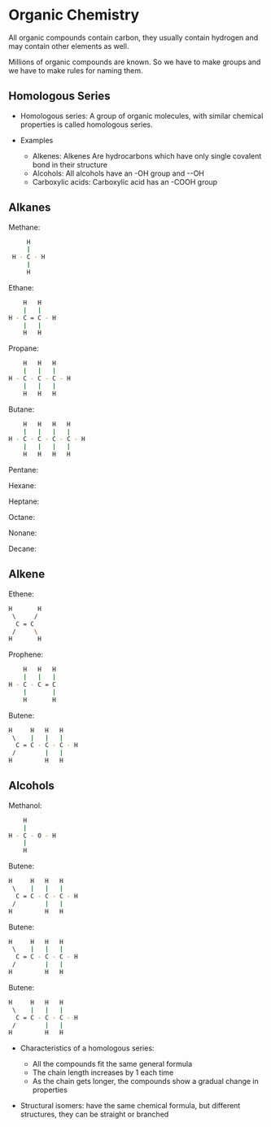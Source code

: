 # Organic Chemistry 

All organic compounds contain carbon, they usually contain hydrogen and may contain other elements as well. 

Millions of organic compounds are known. So we have to make groups and we have to make rules for naming them.

##  Homologous Series

- Homologous series: A group of organic molecules, with similar chemical properties is called homologous series. 

- Examples 
  - Alkenes: Alkenes Are hydrocarbons which have only single covalent bond in their structure
  - Alcohols: All alcohols have an -OH group and --OH
  - Carboxylic acids: Carboxylic acid has an -COOH group

## Alkanes

Methane:
```bash
     H
     |
 H - C - H
     |
     H
```

Ethane:
```bash 
    H 	H
    |	|
H - C = C - H
    |   |
    H   H
```

Propane:
```bash 
    H 	H   H 
    |	|   |
H - C - C - C - H
    |   |   |
    H   H   H
```

Butane:
```bash 
    H 	H   H   H
    |	|   |   |
H - C - C - C - C - H
    |   |   |   |
    H   H   H   H
```

Pentane:


Hexane:


Heptane:


Octane:


Nonane:


Decane:


## Alkene

Ethene:
```bash 
H       H
 \     /
  C = C 
 /     \
H       H
```
Prophene:
```bash 
    H 	H   H 
    |	|   | 
H - C - C = C 
    |       | 
    H       H 
```
Butene:
```bash 
H     H   H   H
 \    |   |   |
  C = C - C - C - H
 /        |   |
H         H   H
```
## Alcohols

Methanol:
```bash 
    H
    |
H - C - O - H
    |
    H
```
Butene:
```bash 
H     H   H   H
 \    |   |   |
  C = C - C - C - H
 /        |   |
H         H   H
```
Butene:
```bash 
H     H   H   H
 \    |   |   |
  C = C - C - C - H
 /        |   |
H         H   H
```
Butene:
```bash 
H     H   H   H
 \    |   |   |
  C = C - C - C - H
 /        |   |
H         H   H
```


- Characteristics of a homologous series: 
  - All the compounds fit the same general formula
  - The chain length increases by 1 each time
  - As the chain gets longer, the compounds show a gradual change in properties

- Structural isomers: have the same chemical formula, but different structures, they can be straight or branched









